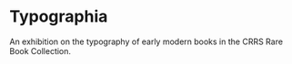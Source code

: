 # Typographia
An exhibition on the typography of early modern books in the CRRS Rare Book Collection.
